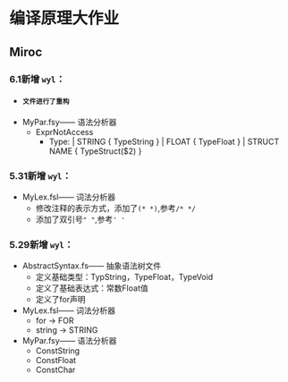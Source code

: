 # 编译原理大作业
## Miroc

### 6.1新增 `wyl`：
* #### `文件进行了重构`
* MyPar.fsy—— 语法分析器
    * ExprNotAccess
      * Type:
        | STRING                              { TypeString   }
        | FLOAT                               { TypeFloat    }
        | STRUCT  NAME                        { TypeStruct($2) }
    


### 5.31新增 `wyl`：

* MyLex.fsl—— 词法分析器
    * 修改注释的表示方式，添加了`(* *)`,参考`/* */`
    * 添加了双引号`" "`,参考`' '`



### 5.29新增 `wyl`：
* AbstractSyntax.fs—— 抽象语法树文件
    * 定义基础类型：TypString，TypeFloat，TypeVoid
    * 定义了基础表达式：常数Float值
    * 定义了for声明
* MyLex.fsl—— 词法分析器
    * for -> FOR 
    * string -> STRING 
* MyPar.fsy—— 语法分析器
    * ConstString
    * ConstFloat
    * ConstChar 

